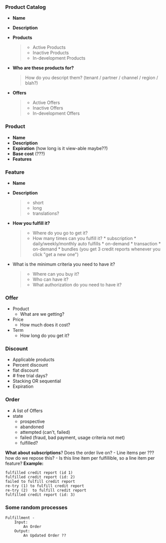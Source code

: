 <h3><b>Product Catalog</b></h3>

 * **Name**
 * **Description**
 * **Products**
	>* Active Products
	>* Inactive Products
	>* In-development Products

* **Who are these products for?**
	>How do you descript them? (tenant / partner / channel / region / blah?)

* **Offers** 
	>* Active Offers
	>* Inactive Offers
	>* In-development Offers

<h3><b>Product</b></h3>

* **Name**
* **Description**
* **Expiration** (how long is it view-able maybe??)
* **Base cost** (???)
* **Features**


<h3><b>Feature</b></h3>

* **Name**
* **Description**
	>* short
	>* long
	>* translations?
	
* **How you fulfill it?**
	>* Where do you go to get it?
	>* How many times can you fulfill it?
		* subscription
			* daily/weekly/monthly auto fulfills
			* on-demand
		* transaction
			* on-demand
			* bundles (you get 3 credit reports whenever you click "get a new one")

* What is the minimum criteria you need to have it?
	>* Where can you buy it?
	>* Who can have it?
	>* What authorization do you need to have it?


<h3><b>Offer</b></h3>

* Product 
	* What are we getting?
* Price
	* How much does it cost?
* Term
	* How long do you get it?


<h3><b>Discount</b></h3>

* Applicable products
* Percent discount
* flat discount
* \# free trial days?
* Stacking OR sequential
* Expiration 


<h3><b>Order</b></h3>

* A list of Offers
* state
	* prospective 
	* abandoned 
	* attempted (can't, failed)
	* failed (fraud, bad payment, usage criteria not met)
	* fulfilled?

**What about subscriptions**? Does the order live on?
	- Line items per <something>??? how do we repose this?
	- Is this line item per fulfillible, so a line item per feature? 
	**Example:**
	
	fulfilled credit report (id 1)
	fulfilled credit report (id: 2)
	failed to fulfill credit report
	re-try (1) to fulfill credit report
	re-try (2)  to fulfill credit report
	fulfilled credit report (id: 3)


<h3><b>Some random processes</b></h3>

	Fulfillment - 
		Input: 
			An Order
		Output: 
			An Updated Order ?? 

